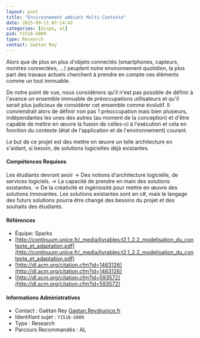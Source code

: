 ```yaml
---
layout: post
title: "Environnement ambiant Multi-Contexte"
date: 2015-09-11 07:14:42
categories: [dispo, al]
pid: Y1516-S009
type: Research
contact: Gaëtan Rey
---
```

       
Alors que de plus en plus d'objets connectés (smartphones, capteurs, montres connectées, ...) peuplent notre environnement quotidien, la plus part des travaux actuels cherchent à prendre en compte ces éléments comme un tout immuable.

De notre point de vue, nous considérons qu'il n'est pas possible de définir à l'avance un ensemble immuable de préoccupations utilisateurs et qu'il serait plus judicieux de considérer cet ensemble comme évolutif. Il conviendrait alors de définir non pas 1 préoccupation mais bien plusieurs, indépendantes les unes des autres (au moment de la conception) et d'être capable de mettre en œuvre la fusion de celles-ci à l'exécution et cela en fonction du contexte (état de l'application et de l'environnement) courant.

Le but de ce projet est des mettre en œuvre un telle architecture en s'aidant, si besoin, de solutions logicielles déjà existantes.

#### Compétences Requises
Les étudiants devront avoir 
-> Des notions d'architecture logicielle, de services logiciels.
-> La capacité de prendre en main des solutions existantes.
-> De la créativité et ingéniosité pour mettre en œuvre des solutions Innovantes.
Les solutions existantes sont en c#, mais le langage des futurs solutions pourra être changé des besoins du projet et des souhaits des étudiants.


#### Références

  * Équipe: Sparks
  * [http://continuum.unice.fr/_media/livrables:t2.1_2.2_modelisation_du_contexte_et_adaptation.pdf](http://continuum.unice.fr/_media/livrables:t2.1_2.2_modelisation_du_contexte_et_adaptation.pdf)
  * [http://dl.acm.org/citation.cfm?id=1463126](http://dl.acm.org/citation.cfm?id=1463126)
  * [http://dl.acm.org/citation.cfm?id=593572](http://dl.acm.org/citation.cfm?id=593572)

#### Informations Administratives
  * Contact : Gaëtan Rey <Gaetan.Rey@unice.fr>
  * Identifiant sujet : `Y1516-S009`
  * Type : Research
  * Parcours Recommandés : AL
     
